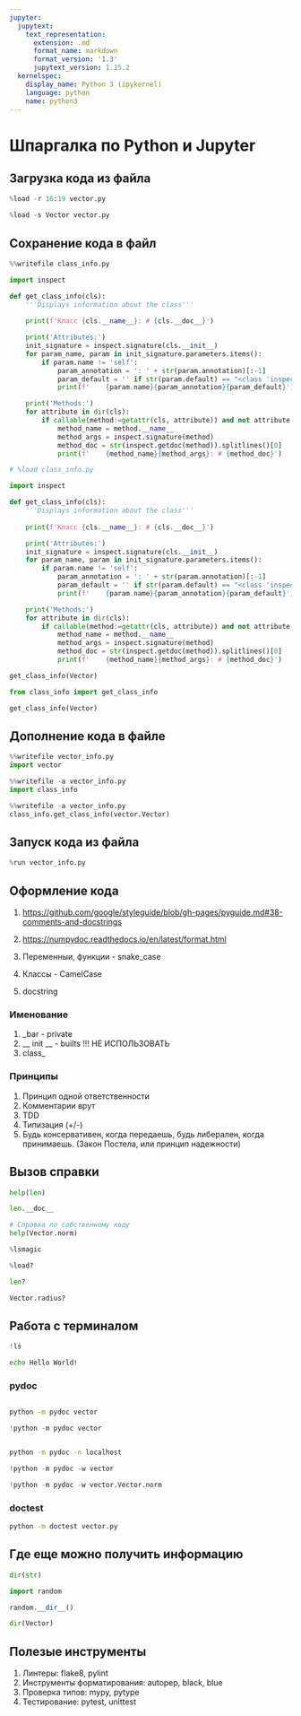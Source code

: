 ```yaml
---
jupyter:
  jupytext:
    text_representation:
      extension: .md
      format_name: markdown
      format_version: '1.3'
      jupytext_version: 1.15.2
  kernelspec:
    display_name: Python 3 (ipykernel)
    language: python
    name: python3
---
```


# Шпаргалка по Python и Jupyter


## Загрузка кода из файла

```python
%load -r 16:19 vector.py
```

```python
%load -s Vector vector.py
```

## Сохранение кода в файл

```python
%%writefile class_info.py

import inspect

def get_class_info(cls):
    '''Displays information about the class'''
    
    print(f'Класс {cls.__name__}: # {cls.__doc__}')

    print('Attributes:')
    init_signature = inspect.signature(cls.__init__)
    for param_name, param in init_signature.parameters.items():
        if param.name != 'self':
            param_annotation = ': ' + str(param.annotation)[:-1]
            param_default = '' if str(param.default) == "<class 'inspect._empty'>" else ' = ' + str(param.default)
            print(f'    {param.name}{param_annotation}{param_default}')

    print('Methods:')
    for attribute in dir(cls):
        if callable(method:=getattr(cls, attribute)) and not attribute.startswith("__"):
            method_name = method.__name__
            method_args = inspect.signature(method)
            method_doc = str(inspect.getdoc(method)).splitlines()[0]
            print(f'    {method_name}{method_args}: # {method_doc}')
```

```python
# %load class_info.py

import inspect

def get_class_info(cls):
    '''Displays information about the class'''
    
    print(f'Класс {cls.__name__}: # {cls.__doc__}')

    print('Attributes:')
    init_signature = inspect.signature(cls.__init__)
    for param_name, param in init_signature.parameters.items():
        if param.name != 'self':
            param_annotation = ': ' + str(param.annotation)[:-1]
            param_default = '' if str(param.default) == "<class 'inspect._empty'>" else ' = ' + str(param.default)
            print(f'    {param.name}{param_annotation}{param_default}')

    print('Methods:')
    for attribute in dir(cls):
        if callable(method:=getattr(cls, attribute)) and not attribute.startswith("__"):
            method_name = method.__name__
            method_args = inspect.signature(method)
            method_doc = str(inspect.getdoc(method)).splitlines()[0]
            print(f'    {method_name}{method_args}: # {method_doc}')

```

```python
get_class_info(Vector)
```

```python
from class_info import get_class_info

get_class_info(Vector)
```

## Дополнение кода в файле

```python
%%writefile vector_info.py
import vector
```

```python
%%writefile -a vector_info.py
import class_info
```

```python
%%writefile -a vector_info.py
class_info.get_class_info(vector.Vector)
```

## Запуск кода из файла

```python
%run vector_info.py
```

## Оформление кода

1. https://github.com/google/styleguide/blob/gh-pages/pyguide.md#38-comments-and-docstrings

2. https://numpydoc.readthedocs.io/en/latest/format.html



1. Переменныи, функции - snake_case
2. Классы - CamelCase
3. docstring


### Именование

1. _bar - private
2. __ init __ - builts !!! НЕ ИСПОЛЬЗОВАТЬ
3. class_
   


### Принципы
1. Принцип одной ответственности
2. Комментарии врут
3. TDD
4. Типизация (+/-)
5. Будь консервативен, когда передаешь, будь либерален, когда принимаешь. (Закон Постела, или принцип надежности)


## Вызов справки

```python
help(len)
```

```python
len.__doc__
```

```python
# Справка по собственному коду
help(Vector.norm)
```

```python
%lsmagic
```

```python
%load?
```

```python
len?
```

```python
Vector.radius?
```

## Работа с терминалом

```python
!ls
```

```bash
echo Hello World!
```

### pydoc

```bash

python -m pydoc vector
```

```python
!python -m pydoc vector
```

```bash

python -m pydoc -n localhost
```

```python
!python -m pydoc -w vector
```

```python
!python -m pydoc -w vector.Vector.norm
```

### doctest

```bash
python -m doctest vector.py
```

## Где еще можно получить информацию

```python
dir(str)
```

```python
import random

random.__dir__()
```

```python
dir(Vector)
```

## Полезые инструменты
1. Линтеры: flake8, pylint
2. Инструменты форматирования: autopep, black, blue
3. Проверка типов: mypy, pytype
4. Тестирование: pytest, unittest
